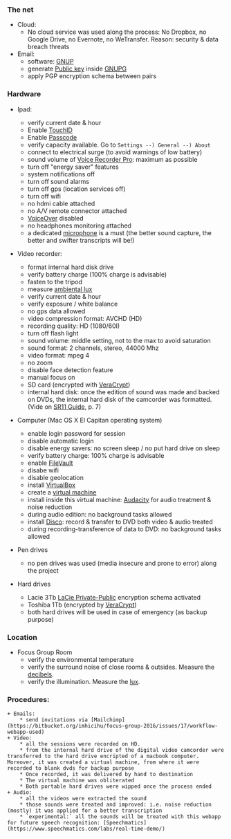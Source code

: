 ### The net ###

+ Cloud:
    * No cloud service was used along the process: No Dropbox, no Google Drive, no Evernote, no WeTransfer. Reason: security & data breach threats 
+ Email:
	* software: [GNUP](https://www.gnupg.org/software/index.html)
	* generate [Public key](http://www.dewinter.com/gnupg_howto/english/GPGMiniHowto-1.html#ss1.1) inside [GNUPG](https://www.gnupg.org/software/index.html)
	* apply PGP encryption schema between pairs


### Hardware ###

+ Ipad:
    * verify current date & hour
	* Enable [TouchID](https://support.apple.com/en-us/HT204587)
	* Enable [Passcode](https://support.apple.com/en-us/HT204060)
	* verify capacity available. Go to `Settings --) General --) About`
	* connect to electrical surge (to avoid warnings of low battery)
	* sound volume of [Voice Recorder Pro](https://itunes.apple.com/ar/app/voice-record-pro/id546983235?mt=8): maximum as possible
	* turn off "energy saver" features
	* system notifications off
	* turn off sound alarms
	* turn off gps (location services off)
	* turn off wifi
	* no hdmi cable attached
	* no A/V remote connector attached
	* [VoiceOver](https://www.apple.com/accessibility/iphone/vision/) disabled
	* no headphones monitoring attached
	* a dedicated [microphone](https://bitbucket.org/imhicihu/focus-group-2016/src/efe6ed9347a086fea9f3a0b01b9b1705809d2dce/improvements.md?at=default) is a must (the better sound capture, the better and swifter transcripts will be!)

+ Video recorder:
    * format internal hard disk drive
	* verify battery charge (100% charge is advisable)
    * fasten to the tripod
	* measure [ambiental lux](https://itunes.apple.com/es/app/light-meter-lux-measurement-tool/id642285909?mt=8)
    * verify current date & hour
	* verify exposure / white balance
	* no gps data allowed
	* video compression format: AVCHD (HD)
	* recording quality: HD (1080/60I)
	* turn off flash light
    * sound volume: middle setting, not to the max to avoid saturation
	* sound format: 2 channels, stereo, 44000 Mhz
	* video format: mpeg 4
	* no zoom
	* disable face detection feature
	* manual focus on
	* SD card (encrypted with [VeraCrypt](https://veracrypt.codeplex.com/))
    * internal hard disk: once the edition of sound was made and backed on DVDs, the internal hard disk of the camcorder was formatted. (Vide on [SR11 Guide](https://bitbucket.org/imhicihu/focus-group-2016/downloads/sr11guide.pdf), p. 7)

+ Computer (Mac OS X El Capitan operating system)
    * enable login password for session
	* disable automatic login
	* disable energy savers: no screen sleep / no put hard drive on sleep
	* verify battery charge: 100% charge is advisable
	* enable [FileVault](https://support.apple.com/en-us/HT204837)
	* disabe wifi
	* disable geolocation
	* install [VirtualBox](https://www.virtualbox.org/wiki/VirtualBox)
	* create a [virtual machine](https://en.wikipedia.org/wiki/Virtual_machine)
	* install inside this virtual machine: [Audacity](http://www.audacityteam.org/) for audio treatment & noise reduction
	* during audio edition: no background tasks allowed
	* install [Disco](http://www.discoapp.com/): record & transfer to DVD both video & audio treated
	* during recording-transference of data to DVD: no background tasks allowed

+ Pen drives
    * no pen drives was used (media insecure and prone to error) along the project

+ Hard drives
    * Lacie 3Tb [LaCie Private-Public](http://www.lacie.com/la/es/products/software/private-public/) encryption schema activated
	* Toshiba 1Tb (encrypted by [VeraCrypt](https://veracrypt.codeplex.com/))
	* both hard drives will be used in case of emergency (as backup purpose)

### Location ###

+ Focus Group Room 
    * verify the environmental temperature
	* verify the surround noise of close rooms & outsides. Measure the [decibels](https://bitbucket.org/imhicihu/focus-group-2016/issues/12/workflow-software-involved).
	* verify the illumination. Measure the [lux](https://bitbucket.org/imhicihu/focus-group-2016/issues/12/workflow-software-involved).


### Procedures: ###
    + Emails:
	    * send invitations via [Mailchimp](https://bitbucket.org/imhicihu/focus-group-2016/issues/17/workflow-webapp-used)
    + Video:
        * all the sessions were recorded on HD.
	    * from the internal hard drive of the digital video camcorder were transferred to the hard drive encripted of a macbook computer. Moreover, it was created a virtual machine, from where it were recorded to blank dvds for backup purpose
	    * Once recorded, it was delivered by hand to destination
	    * The virtual machine was obliterated
	    * Both portable hard drives were wipped once the process ended
	+ Audio:
        * all the videos were extracted the sound
	    * those sounds were treated and improved: i.e. noise reduction (mostly) it was applied for a better transcription
		* `experimental:` all the sounds will be treated with this webapp for future speech recognition: [Speechmatics](https://www.speechmatics.com/labs/real-time-demo/)